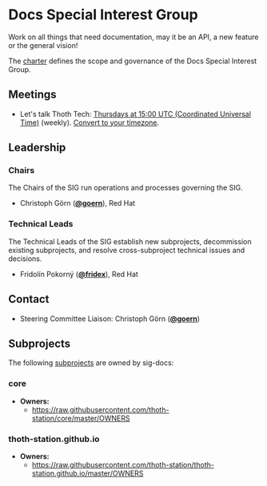 <!---
This is an autogenerated file!

Please do not edit this file directly, but instead make changes to the
sigs.yaml file in the project root.

To understand how this file is generated, see https://git.k8s.io/community/generator/README.md

for Thoth we use `podman run --rm -e WHAT -e GO111MODULE=on -e GOPROXY -v $(pwd):/go/src/app:Z golang:1.12 make -C /go/src/app generate`

--->

# Docs Special Interest Group

Work on all things that need documentation, may it be an API, a new feature or the general vision!

The [charter](charter.md) defines the scope and governance of the Docs Special Interest Group.

## Meetings
* Let's talk Thoth Tech: [Thursdays at 15:00 UTC (Coordinated Universal Time)](https://meet.google.com/kxd-axiz-tym) (weekly). [Convert to your timezone](http://www.thetimezoneconverter.com/?t=15:00&tz=UTC%20%28Coordinated%20Universal%20Time%29).

## Leadership

### Chairs

The Chairs of the SIG run operations and processes governing the SIG.

* Christoph Görn (**[@goern](https://github.com/goern)**), Red Hat

### Technical Leads

The Technical Leads of the SIG establish new subprojects, decommission existing
subprojects, and resolve cross-subproject technical issues and decisions.

* Fridolín Pokorný (**[@fridex](https://github.com/fridex)**), Red Hat

## Contact
* Steering Committee Liaison: Christoph Görn (**[@goern](https://github.com/goern)**)

## Subprojects

The following [subprojects][subproject-definition] are owned by sig-docs:
### core
* **Owners:**
  - https://raw.githubusercontent.com/thoth-station/core/master/OWNERS
### thoth-station.github.io
* **Owners:**
  - https://raw.githubusercontent.com/thoth-station/thoth-station.github.io/master/OWNERS

[subproject-definition]: https://github.com/kubernetes/community/blob/master/governance.md#subprojects
<!-- BEGIN CUSTOM CONTENT -->

<!-- END CUSTOM CONTENT -->
